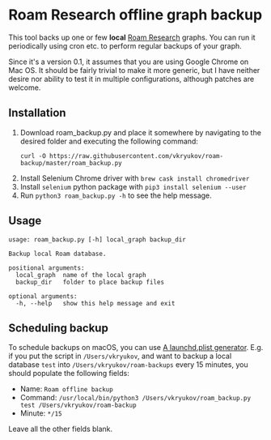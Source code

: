 # Roam Research offline graph backup

This tool backs up one or few **local** [Roam Research](https://roamresearch.com) graphs. You can 
run it periodically using cron etc. to perform regular backups of your graph.

Since it's a version 0.1, it assumes that you are using Google Chrome on Mac OS. It should be
fairly trivial to make it more generic, but I have neither desire nor ability to test it in 
multiple configurations, although patches are welcome.

## Installation

1. Download roam_backup.py and place it somewhere by navigating to the desired folder and executing the following 
command: 
    ```
    curl -O https://raw.githubusercontent.com/vkryukov/roam-backup/master/roam_backup.py
    ```
1. Install Selenium Chrome driver with `brew cask install chromedriver`
1. Install `selenium` python package with `pip3 install selenium --user`
1. Run `python3 roam_backup.py -h` to see the help message.

## Usage

```
usage: roam_backup.py [-h] local_graph backup_dir

Backup local Roam database.

positional arguments:
  local_graph  name of the local graph
  backup_dir   folder to place backup files

optional arguments:
  -h, --help   show this help message and exit
```

## Scheduling backup

To schedule backups on macOS, you can use [A launchd.plist generator](http://launched.zerowidth.com/). E.g.
if you put the script in `/Users/vkryukov`, and want to backup a local database `test` into 
`/Users/vkryukov/roam-backups` every 15 minutes, you should populate the following fields:

- Name: `Roam offline backup`
- Command: `/usr/local/bin/python3 /Users/vkryukov/roam_backup.py test /Users/vkryukov/roam-backup`
- Minute: `*/15`

Leave all the other fields blank.
